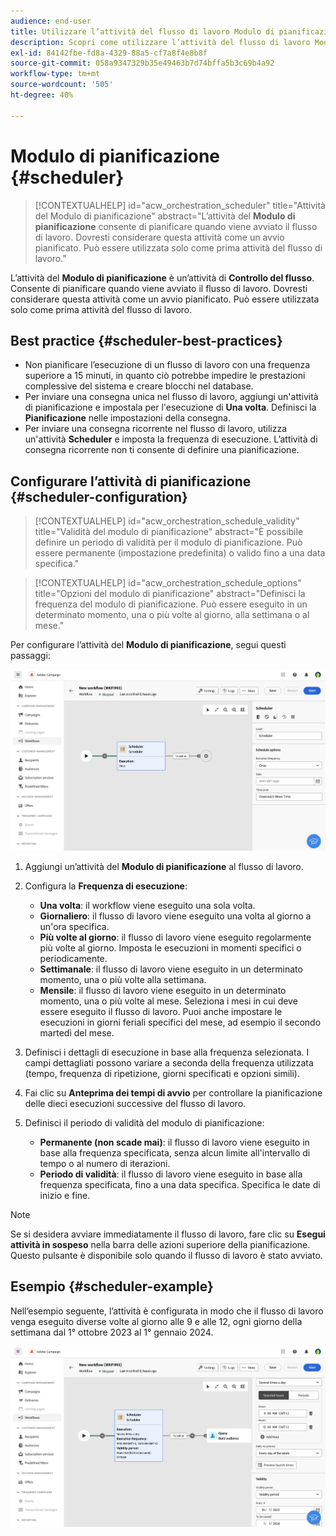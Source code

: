 ```yaml
---
audience: end-user
title: Utilizzare l’attività del flusso di lavoro Modulo di pianificazione
description: Scopri come utilizzare l’attività del flusso di lavoro Modulo di pianificazione
exl-id: 84142fbe-fd8a-4329-88a5-cf7a8f4e8b8f
source-git-commit: 058a9347329b35e49463b7d74bffa5b3c69b4a92
workflow-type: tm+mt
source-wordcount: '505'
ht-degree: 40%

---
```


# Modulo di pianificazione {#scheduler}

>[!CONTEXTUALHELP]
>id="acw_orchestration_scheduler"
>title="Attività del Modulo di pianificazione"
>abstract="L’attività del **Modulo di pianificazione** consente di pianificare quando viene avviato il flusso di lavoro. Dovresti considerare questa attività come un avvio pianificato. Può essere utilizzata solo come prima attività del flusso di lavoro."

L’attività del **Modulo di pianificazione** è un’attività di **Controllo del flusso**. Consente di pianificare quando viene avviato il flusso di lavoro. Dovresti considerare questa attività come un avvio pianificato. Può essere utilizzata solo come prima attività del flusso di lavoro.

## Best practice {#scheduler-best-practices}

* Non pianificare l’esecuzione di un flusso di lavoro con una frequenza superiore a 15 minuti, in quanto ciò potrebbe impedire le prestazioni complessive del sistema e creare blocchi nel database.
* Per inviare una consegna unica nel flusso di lavoro, aggiungi un&#39;attività di pianificazione e impostala per l&#39;esecuzione di **Una volta**. Definisci la **Pianificazione** nelle impostazioni della consegna.
* Per inviare una consegna ricorrente nel flusso di lavoro, utilizza un&#39;attività **Scheduler** e imposta la frequenza di esecuzione. L’attività di consegna ricorrente non ti consente di definire una pianificazione.

## Configurare l’attività di pianificazione {#scheduler-configuration}

>[!CONTEXTUALHELP]
>id="acw_orchestration_schedule_validity"
>title="Validità del modulo di pianificazione"
>abstract="È possibile definire un periodo di validità per il modulo di pianificazione. Può essere permanente (impostazione predefinita) o valido fino a una data specifica."

>[!CONTEXTUALHELP]
>id="acw_orchestration_schedule_options"
>title="Opzioni del modulo di pianificazione"
>abstract="Definisci la frequenza del modulo di pianificazione. Può essere eseguito in un determinato momento, una o più volte al giorno, alla settimana o al mese."

Per configurare l’attività del **Modulo di pianificazione**, segui questi passaggi:

![Interfaccia di configurazione attività modulo di pianificazione](../assets/workflow-scheduler.png)

1. Aggiungi un’attività del **Modulo di pianificazione** al flusso di lavoro.

1. Configura la **Frequenza di esecuzione**:

   * **Una volta**: il workflow viene eseguito una sola volta.
   * **Giornaliero**: il flusso di lavoro viene eseguito una volta al giorno a un&#39;ora specifica.
   * **Più volte al giorno**: il flusso di lavoro viene eseguito regolarmente più volte al giorno. Imposta le esecuzioni in momenti specifici o periodicamente.
   * **Settimanale**: il flusso di lavoro viene eseguito in un determinato momento, una o più volte alla settimana.
   * **Mensile**: il flusso di lavoro viene eseguito in un determinato momento, una o più volte al mese. Seleziona i mesi in cui deve essere eseguito il flusso di lavoro. Puoi anche impostare le esecuzioni in giorni feriali specifici del mese, ad esempio il secondo martedì del mese.

1. Definisci i dettagli di esecuzione in base alla frequenza selezionata. I campi dettagliati possono variare a seconda della frequenza utilizzata (tempo, frequenza di ripetizione, giorni specificati e opzioni simili).

1. Fai clic su **Anteprima dei tempi di avvio** per controllare la pianificazione delle dieci esecuzioni successive del flusso di lavoro.

1. Definisci il periodo di validità del modulo di pianificazione:

   * **Permanente (non scade mai)**: il flusso di lavoro viene eseguito in base alla frequenza specificata, senza alcun limite all&#39;intervallo di tempo o al numero di iterazioni.
   * **Periodo di validità**: il flusso di lavoro viene eseguito in base alla frequenza specificata, fino a una data specifica. Specifica le date di inizio e fine.

>[!NOTE]
>Se si desidera avviare immediatamente il flusso di lavoro, fare clic su **Esegui attività in sospeso** nella barra delle azioni superiore della pianificazione. Questo pulsante è disponibile solo quando il flusso di lavoro è stato avviato.

## Esempio {#scheduler-example}

Nell’esempio seguente, l’attività è configurata in modo che il flusso di lavoro venga eseguito diverse volte al giorno alle 9 e alle 12, ogni giorno della settimana dal 1° ottobre 2023 al 1° gennaio 2024.

![Configurazione esempio attività modulo di pianificazione](../assets/workflow-scheduler2.png)
